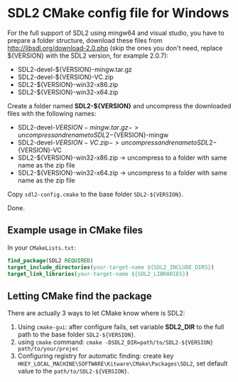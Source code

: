 # SDL2 CMake config file for Windows

For the full support of SDL2 using mingw64 and visual studio, you have to
prepare a folder structure, download these files from
http://libsdl.org/download-2.0.php (skip the ones you don't need, replace
${VERSION} with the SDL2 version, for example 2.0.7):

* SDL2-devel-${VERSION}-mingw.tar.gz
* SDL2-devel-${VERSION}-VC.zip
* SDL2-${VERSION}-win32-x86.zip
* SDL2-${VERSION}-win32-x64.zip

Create a folder named **SDL2-${VERSION}** and uncompress the downloaded files with the following names:

* SDL2-devel-${VERSION}-mingw.tar.gz -> uncompress and rename to SDL2-${VERSION}-mingw
* SDL2-devel-${VERSION}-VC.zip -> uncompress and rename to SDL2-${VERSION}-VC
* SDL2-${VERSION}-win32-x86.zip -> uncompress to a folder with same name as the zip file
* SDL2-${VERSION}-win32-x64.zip -> uncompress to a folder with same name as the zip file

Copy `sdl2-config.cmake` to the base folder `SDL2-${VERSION}`.

Done.

## Example usage in CMake files

In your `CMakeLists.txt`:

```cmake
find_package(SDL2 REQUIRED)
target_include_directories(your-target-name ${SDL2_INCLUDE_DIRS})
target_link_libraries(your-target-name ${SDL2_LIBRARIES})
```

## Letting CMake find the package

There are actually 3 ways to let CMake know where is SDL2:

1. Using `cmake-gui`: after configure fails, set variable **SDL2_DIR** to the
full path to the base folder `SDL2-${VERSION}`.
2. using `cmake` command: `cmake -DSDL2_DIR=path/to/SDL2-${VERSION} path/to/your/projec`
3. Configuring registry for automatic finding: create key
`HKEY_LOCAL_MACHINE\SOFTWARE\Kitware\CMake\Packages\SDL2`, set default value
to the `path/to/SDL2-${VERSION}`.
